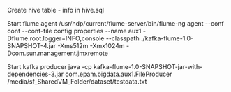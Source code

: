 Create hive table - info in hive.sql

Start flume agent
/usr/hdp/current/flume-server/bin/flume-ng agent --conf conf --conf-file config.properties --name aux1
-Dflume.root.logger=INFO,console --classpath ./kafka-flume-1.0-SNAPSHOT-4.jar -Xms512m -Xmx1024m
-Dcom.sun.management.jmxremote

Start kafka producer
java -cp kafka-flume-1.0-SNAPSHOT-jar-with-dependencies-3.jar com.epam.bigdata.aux1.FileProducer
/media/sf_SharedVM_Folder/dataset/testdata.txt
